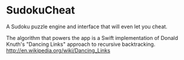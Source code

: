 # SudokuCheat
A Sudoku puzzle engine and interface that will even let you cheat.

The algorithm that powers the app is a Swift implementation of Donald Knuth's "Dancing Links" approach to recursive backtracking. http://en.wikipedia.org/wiki/Dancing_Links
